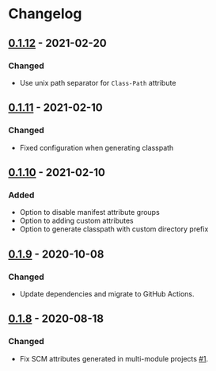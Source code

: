 # Changelog

## [0.1.12] - 2021-02-20
### Changed
- Use unix path separator for `Class-Path` attribute

## [0.1.11] - 2021-02-10
### Changed
- Fixed configuration when generating classpath

## [0.1.10] - 2021-02-10
### Added
- Option to disable manifest attribute groups
- Option to adding custom attributes
- Option to generate classpath with custom directory prefix

## [0.1.9] - 2020-10-08
### Changed
- Update dependencies and migrate to GitHub Actions.

## [0.1.8] - 2020-08-18
### Changed
- Fix SCM attributes generated in multi-module projects [#1](https://github.com/coditory/gradle-manifest-plugin/issues/1).

[Unreleased]: https://github.com/coditory/gradle-manifest-plugin/compare/v0.1.12...HEAD
[0.1.12]: https://github.com/coditory/gradle-manifest-plugin/compare/v0.1.11...v0.1.12
[0.1.11]: https://github.com/coditory/gradle-manifest-plugin/compare/v0.1.10...v0.1.11
[0.1.10]: https://github.com/coditory/gradle-manifest-plugin/compare/v0.1.9...v0.1.10
[0.1.9]: https://github.com/coditory/gradle-manifest-plugin/compare/v0.1.8...v0.1.9
[0.1.8]: https://github.com/coditory/gradle-manifest-plugin/compare/v0.1.7...v0.1.8
